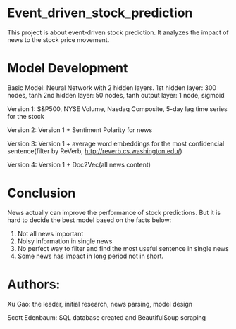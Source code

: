 # Event_driven_stock_prediction
This project is about event-driven stock prediction. It analyzes the impact of news to the stock price movement. 

# Model Development
Basic Model: Neural Network with 2 hidden layers.
1st hidden layer: 300 nodes, tanh 
2nd hidden layer: 50 nodes, tanh
output layer: 1 node, sigmoid

Version 1: S&P500, NYSE Volume, Nasdaq Composite, 5-day lag time series for the stock

Version 2: Version 1 + Sentiment Polarity for news

Version 3: Version 1 + average word embeddings for the most confidencial sentence(filter by ReVerb, http://reverb.cs.washington.edu/)

Version 4: Version 1 + Doc2Vec(all news content)


# Conclusion
News actually can improve the performance of stock predictions.
But it is hard to decide the best model based on the facts below:
1. Not all news important
2. Noisy information in single news
3. No perfect way to filter and find the most useful sentence in single news
4. Some news has impact in long period not in short.


# Authors:
Xu Gao: the leader, initial research, news parsing, model design

Scott Edenbaum: SQL database created and BeautifulSoup scraping
